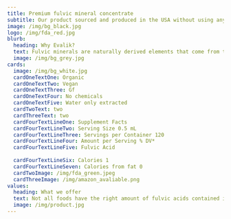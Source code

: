 ```yaml
---
title: Premium fulvic mineral concentrate
subtitle: Our product sourced and produced in the USA without using any chemicals.
image: /img/bg_black.jpg
logo: /img/fda_red.jpg
blurb:
  heading: Why Evalik?
  text: Fulvic minerals are naturally derived elements that come from the earth. These minerals contain Fulvic,  humic, amino and other organic acids, ultramicro-, micro-, macro- minerals, polyphenols, flavonoids and other nutrients that provide benefits to health and the body.
  image: /img/bg_grey.jpg
cards:
  image: /img/bg_white.jpg
  cardOneTextOne: Organic
  cardOneTextTwo: Vegan
  cardOneTextThree: Gf
  cardOneTextFour: No chemicals
  cardOneTextFive: Water only extracted
  cardTwoText: two
  cardThreeText: two
  cardFourTextLineOne: Supplement Facts
  cardFourTextLineTwo: Serving Size 0.5 mL
  cardFourTextLineThree: Servings per Container 120
  cardFourTextLineFour: Amount per Serving % DV*
  cardFourTextLineFive: Fulvic Acid       
                
  cardFourTextLineSix: Calories 1  
  cardFourTextLineSeven: Calories from fat 0
  cardTwoImage: /img/fda_green.jpeg
  cardThreeImage: /img/amazon_avaliable.png
values:
  heading: What we offer
  text: Not all foods have the right amount of fulvic acids contained in them. That’s why a fulvic supplement can help people achieve their dietary need. Fulvic Acids are the FDA approved food supplement in the USA.
  image: /img/product.jpg
---
```

